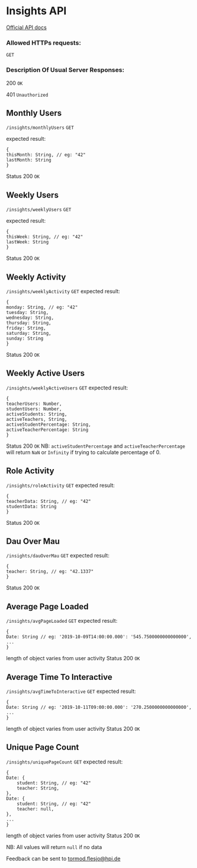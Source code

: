 # Insights API
[Official API docs](http://localhost:3030/docs/#/insights)
### Allowed HTTPs requests:
``GET ``
### Description Of Usual Server Responses:
200 `OK` 

401 `Unauthorized`
## Monthly Users 
`/insights/monthlyUsers`
`GET`

expected result:
```
{
thisMonth: String, // eg: "42"
lastMonth: String
}
```
Status 200 `OK`

## Weekly Users
`/insights/weeklyUsers`
`GET`

expected result:
```
{
thisWeek: String, // eg: "42"
lastWeek: String
}
```
Status 200 `OK`
## Weekly Activity 
`/insights/weeklyActivity`
`GET`
expected result:
```
{
monday: String, // eg: "42"
tuesday: String,
wednesday: String,
thursday: String,
friday: String,
saturday: String,
sunday: String
}
```
Status 200 `OK`
## Weekly Active Users
`/insights/weeklyActiveUsers`
`GET`
expected result:
```
{
teacherUsers: Number,
studentUsers: Number,
activeStudents: String,
activeTeachers, String,
activeStudentPercentage: String,
activeTeacherPercentage: String
}
```
Status 200 `OK`
NB:  `activeStudentPercentage` and `activeTeacherPercentage` will return `NaN` or `Infinity` if trying to calculate percentage of 0.

## Role Activity 
`/insights/roleActivity`
`GET`
expected result:
```
{
teacherData: String, // eg: "42"
studentData: String
}
```
Status 200 `OK`


## Dau Over Mau
`/insights/dauOverMau`
`GET`
expected result:
```
{
teacher: String, // eg: "42.1337"
}
```
Status 200 `OK`

## Average Page Loaded
`/insights/avgPageLoaded`
`GET`
expected result:
```
{
Date: String // eg: '2019-10-09T14:00:00.000': '545.7500000000000000',
...
}
```
length of object varies from user activity
Status 200 `OK`

## Average Time To Interactive
`/insights/avgTimeToInteractive`
`GET`
expected result:
```
{
Date: String // eg: '2019-10-11T09:00:00.000': '270.2500000000000000',
...
}
```
length of object varies from user activity
Status 200 `OK`

## Unique Page Count
`/insights/uniquePageCount`
`GET`
expected result:
```
{
Date: {
    student: String, // eg: "42"
    teacher: String,
},
Date: {
    student: String, // eg: "42"
    teacher: null,
},
...
}
```
length of object varies from user activity
Status 200 `OK`


NB: All values will return `null` if no data

Feedback can be sent to tormod.flesjo@hpi.de
